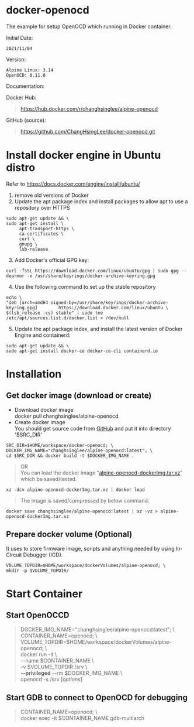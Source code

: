 # docker-openocd
The example for setup OpenOCD which running in Docker container.

Initial Date:

	2021/11/04

Version:

	Alpine Linux: 3.14
	OpenOCD: 0.11.0

Documentation:


Docker Hub:

><https://hub.docker.com/r/changhsinglee/alpine-openocd>

GitHub (source):

><https://github.com/ChangHsingLee/docker-openocd.git>

# Install docker engine in Ubuntu distro
Refer to <https://docs.docker.com/engine/install/ubuntu/>
1. remove old versions of Docker
2. Update the apt package index and install packages to allow apt to use a repository over HTTPS
```shell
sudo apt-get update && \
sudo apt-get install \
     apt-transport-https \
     ca-certificates \
     curl \
     gnupg \
     lsb-release
```
3. Add Docker's official GPG key:
```shell
curl -fsSL https://download.docker.com/linux/ubuntu/gpg | sudo gpg --dearmor -o /usr/share/keyrings/docker-archive-keyring.gpg
```
4. Use the following command to set up the stable repository
```shell
echo \
"deb [arch=amd64 signed-by=/usr/share/keyrings/docker-archive-keyring.gpg] 		  https://download.docker.com/linux/ubuntu \
$(lsb_release -cs) stable" | sudo tee /etc/apt/sources.list.d/docker.list > /dev/null
```
5. Update the apt package index, and install the latest version of Docker Engine and containerd:
```shell
sudo apt-get update && \
sudo apt-get install docker-ce docker-ce-cli containerd.io
```

# Installation
## Get docker image (download or create)
- Download docker image\
docker pull changhsinglee/alpine-openocd
- Create docker image\
You should get source code from [GitHub](https://github.com/ChangHsingLee/docker-openocd) and put it into directory '$SRC_DIR'
```shell
SRC_DIR=$HOME/workspace/docker-openocd; \
DOCKER_IMG_NAME="changhsinglee/alpine-openocd:latest"; \
cd $SRC_DIR && docker build -t $DOCKER_IMG_NAME .
```
> OR\
You can load the docker image "[alpine-openocd-dockerImg.tar.xz](https://drive.google.com/file/d/1I9_iBYJ8l6jY3tneP-chVBtI2OQl3fvD/view?usp=sharing)" which be saved/tested.
```shell
xz -dcv alpine-openocd-dockerImg.tar.xz | docker load
```
> The image is saved/compressed by below command:
```shell
docker save changhsinglee/alpine-openocd:latest | xz -vz > alpine-openocd-dockerImg.tar.xz
```

## Prepare docker volume (Optional)
It uses to store firmware image, scripts and anything needed by using In-Circuit Debugger (ICD).
```shell
VOLUME_TOPDIR=$HOME/workspace/dockerVolumes/alpine-openocd; \
mkdir -p $VOLUME_TOPDIR/
```
# Start Container
## Start OpenOCCD
> DOCKER_IMG_NAME="changhsinglee/alpine-openocd:latest"; \\\
CONTAINER_NAME=openocd; \\\
VOLUME_TOPDIR=$HOME/workspace/dockerVolumes/alpine-openocd; \\\
docker run -it \\\
--name $CONTAINER_NAME \\\
-v $VOLUME_TOPDIR:/srv \\\
**--privileged** --rm $DOCKER_IMG_NAME \\\
openocd -s /srv [*options*]

## Start GDB to connect to OpenOCD for debugging
> CONTAINER_NAME=openocd; \\\
docker exec -it $CONTAINER_NAME gdb-multiarch
